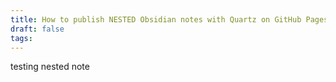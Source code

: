 ```yaml
---
title: How to publish NESTED Obsidian notes with Quartz on GitHub Pages
draft: false
tags:
---
```

 testing nested note